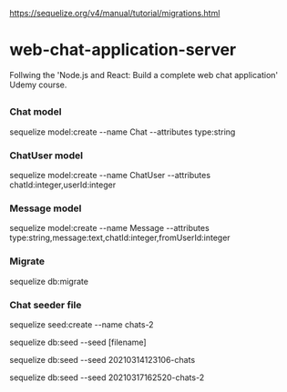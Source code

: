 <https://sequelize.org/v4/manual/tutorial/migrations.html>

# web-chat-application-server

Follwing the 'Node.js and React: Build a complete web chat application' Udemy course.

##

### Chat model

sequelize model:create --name Chat --attributes type:string

### ChatUser model

sequelize model:create --name ChatUser --attributes chatId:integer,userId:integer

### Message model

sequelize model:create --name Message --attributes type:string,message:text,chatId:integer,fromUserId:integer

### Migrate

sequelize db:migrate

### Chat seeder file

sequelize seed:create --name chats-2

sequelize db:seed --seed [filename]

sequelize db:seed --seed 20210314123106-chats

sequelize db:seed --seed 20210317162520-chats-2
